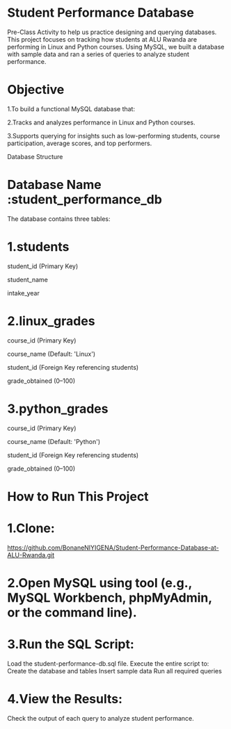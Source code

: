 # Student Performance Database


Pre-Class Activity to help us practice designing and querying databases.
This project focuses on tracking how students at ALU Rwanda are performing in Linux and Python courses. Using MySQL, 
we built a database with sample data and ran a series of queries to analyze student performance.

# Objective

1.To build a functional MySQL database that:

2.Tracks and analyzes performance in Linux and Python courses.

3.Supports querying for insights such as low-performing students,
 course participation, average scores, and top performers.

Database Structure

# Database Name :student_performance_db

The database contains three tables:

# 1.students

student_id (Primary Key)

student_name

intake_year

# 2.linux_grades

course_id (Primary Key)

course_name (Default: 'Linux')

student_id (Foreign Key referencing students)

grade_obtained (0–100)

# 3.python_grades

course_id (Primary Key)

course_name (Default: 'Python')

student_id (Foreign Key referencing students)

grade_obtained (0–100)

# How to Run This Project

# 1.Clone:
https://github.com/BonaneNIYIGENA/Student-Performance-Database-at-ALU-Rwanda.git

# 2.Open MySQL using tool (e.g., MySQL Workbench, phpMyAdmin, or the command line).

# 3.Run the SQL Script:
 Load the student-performance-db.sql file.
 Execute the entire script to:
   Create the database and tables
   Insert sample data
   Run all required queries

# 4.View the Results:
 Check the output of each query to analyze student performance.
